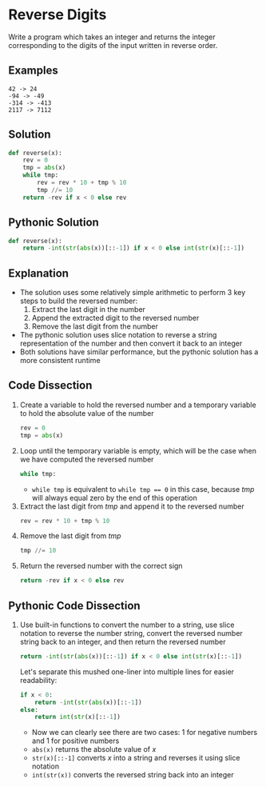 # Reverse Digits
Write a program which takes an integer and returns the integer corresponding to the digits of the input written in reverse order.  
  
## Examples
```
42 -> 24
-94 -> -49
-314 -> -413
2117 -> 7112
```
  
## Solution
```python
def reverse(x):
    rev = 0
    tmp = abs(x)
    while tmp:
        rev = rev * 10 + tmp % 10
        tmp //= 10
    return -rev if x < 0 else rev
```
  
## Pythonic Solution
```python
def reverse(x):
    return -int(str(abs(x))[::-1]) if x < 0 else int(str(x)[::-1])
```
  
## Explanation
* The solution uses some relatively simple arithmetic to perform 3 key steps to build the reversed number:
    1. Extract the last digit in the number
    2. Append the extracted digit to the reversed number
    3. Remove the last digit from the number
* The pythonic solution uses slice notation to reverse a string representation of the number and then convert it back to an integer
* Both solutions have similar performance, but the pythonic solution has a more consistent runtime
  
## Code Dissection
1. Create a variable to hold the reversed number and a temporary variable to hold the absolute value of the number
    ```python
    rev = 0
    tmp = abs(x)
    ```
2. Loop until the temporary variable is empty, which will be the case when we have computed the reversed number
    ```python
    while tmp:
    ```
    * ```while tmp``` is equivalent to ```while tmp == 0``` in this case, because _tmp_ will always equal zero by the end of this operation
3. Extract the last digit from _tmp_ and append it to the reversed number
    ```python
    rev = rev * 10 + tmp % 10
    ```
4. Remove the last digit from _tmp_
    ```python
    tmp //= 10
    ```
5. Return the reversed number with the correct sign
    ```python
    return -rev if x < 0 else rev
    ```
  
## Pythonic Code Dissection
1. Use built-in functions to convert the number to a string, use slice notation to reverse the number string, convert the reversed number string back to an integer, and then return the reversed number
    ```python
    return -int(str(abs(x))[::-1]) if x < 0 else int(str(x)[::-1])
    ```
    Let's separate this mushed one-liner into multiple lines for easier readability:
    ```python
    if x < 0:
        return -int(str(abs(x))[::-1])
    else:
        return int(str(x)[::-1])
    ```
    * Now we can clearly see there are two cases: 1 for negative numbers and 1 for positive numbers
    * ```abs(x)``` returns the absolute value of _x_
    * ```str(x)[::-1]``` converts _x_ into a string and reverses it using slice notation
    * ```int(str(x))``` converts the reversed string back into an integer